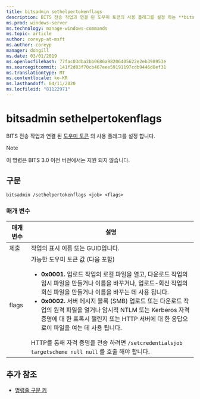 ```yaml
---
title: bitsadmin sethelpertokenflags
description: BITS 전송 작업과 연결 된 도우미 토큰의 사용 플래그를 설정 하는 **bitsadmin sethelpertokenflags**에 대 한 Windows 명령 항목입니다.
ms.prod: windows-server
ms.technology: manage-windows-commands
ms.topic: article
author: coreyp-at-msft
ms.author: coreyp
manager: dongill
ms.date: 03/01/2019
ms.openlocfilehash: 77fac03dba2bb0686a98206405622e2eb398953e
ms.sourcegitcommit: 141f2d83f70cb467eee59191197cdb9446d8ef31
ms.translationtype: MT
ms.contentlocale: ko-KR
ms.lasthandoff: 04/11/2020
ms.locfileid: "81122971"
---
```

# <a name="bitsadmin-sethelpertokenflags"></a>bitsadmin sethelpertokenflags

BITS 전송 작업과 연결 된 [도우미 토큰](https://docs.microsoft.com/windows/win32/bits/helper-tokens-for-bits-transfer-jobs) 의 사용 플래그를 설정 합니다.

> [!NOTE]
> 이 명령은 BITS 3.0 이전 버전에서는 지원 되지 않습니다.

## <a name="syntax"></a>구문

```
bitsadmin /sethelpertokenflags <job> <flags>
```

### <a name="parameters"></a>매개 변수

| 매개 변수 | 설명 |
| --------- | ----------- |
| 제출 | 작업의 표시 이름 또는 GUID입니다. |
| flags | 가능한 도우미 토큰 값 (다음 포함)<ul><li>**0x0001.** 업로드 작업의 로컬 파일을 열고, 다운로드 작업의 임시 파일을 만들거나 이름을 바꾸거나, 업로드-회신 작업의 회신 파일을 만들거나 이름을 바꾸는 데 사용 됩니다.</li><li>**0x0002.** 서버 메시지 블록 (SMB) 업로드 또는 다운로드 작업의 원격 파일을 열거나 암시적 NTLM 또는 Kerberos 자격 증명에 대 한 프록시 챌린지 또는 HTTP 서버에 대 한 응답으로이 파일을 여는 데 사용 됩니다.</li></ul>HTTP를 통해 자격 증명을 전송 하려면 `/setcredentialsjob targetscheme null null` 를 호출 해야 합니다. |

## <a name="additional-references"></a>추가 참조

- [명령줄 구문 키](command-line-syntax-key.md)
